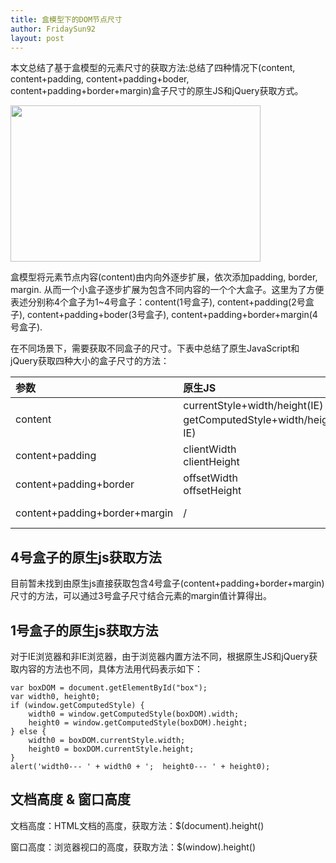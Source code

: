 ```yaml
---
title: 盒模型下的DOM节点尺寸
author: FridaySun92
layout: post
---
```


本文总结了基于盒模型的元素尺寸的获取方法:总结了四种情况下(content, content+padding, content+padding+boder, content+padding+border+margin)盒子尺寸的原生JS和jQuery获取方式。

<span class="image right">
    <img src="{{ 'assets/images/blog/border-model.jpg' | relative_url }}" alt="" style="height:250px; width:400px;"/>
</span>

盒模型将元素节点内容(content)由内向外逐步扩展，依次添加padding, border, margin. 从而一个小盒子逐步扩展为包含不同内容的一个个大盒子。这里为了方便表述分别称4个盒子为1~4号盒子：content(1号盒子), content+padding(2号盒子), content+padding+boder(3号盒子), content+padding+border+margin(4号盒子).

在不同场景下，需要获取不同盒子的尺寸。下表中总结了原生JavaScript和jQuery获取四种大小的盒子尺寸的方法：


| 参数 | 原生JS | jQuery |
|:-------|:------------------------------------------------------------------------|-----------------------:|
| content | currentStyle+width/height(IE) <br/> getComputedStyle+width/height(非IE) | width() <br/> height() |
| content+padding | clientWidth <br/> clientHeight | innerWidth() <br/> innerHeight() |
| content+padding+border | offsetWidth <br/> offsetHeight | outerWidth() <br/> outerHeight() |
| content+padding+border+margin | / | outerWidth(true) <br/> outerHeight(true) |

## 4号盒子的原生js获取方法
目前暂未找到由原生js直接获取包含4号盒子(content+padding+border+margin)尺寸的方法，可以通过3号盒子尺寸结合元素的margin值计算得出。

## 1号盒子的原生js获取方法
对于IE浏览器和非IE浏览器，由于浏览器内置方法不同，根据原生JS和jQuery获取内容的方法也不同，具体方法用代码表示如下：
```
var boxDOM = document.getElementById("box");
var width0, height0;
if (window.getComputedStyle) {
    width0 = window.getComputedStyle(boxDOM).width;
    height0 = window.getComputedStyle(boxDOM).height;
} else {
    width0 = boxDOM.currentStyle.width;
    height0 = boxDOM.currentStyle.height;
}
alert('width0--- ' + width0 + ';  height0--- ' + height0);
```

## 文档高度 & 窗口高度

文档高度：HTML文档的高度，获取方法：$(document).height()

窗口高度：浏览器视口的高度，获取方法：$(window).height()
